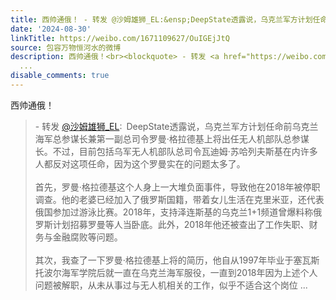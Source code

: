 ```yaml
---
title: 西帅通俄！ - 转发 @沙姆雄狮_EL:&ensp;DeepState透露说，乌克兰军方计划任命前乌克兰海军总参谋长兼第一副总司令罗曼·格拉德基上将出任无人机部队总参谋长。不...
date: '2024-08-30'
linkTitle: https://weibo.com/1671109627/OuIGEjJtQ
source: 包容万物恒河水的微博
description: 西帅通俄！<br><blockquote> - 转发 <a href="https://weibo.com/7399894004" target="_blank">@沙姆雄狮_EL</a>: DeepState透露说，乌克兰军方计划任命前乌克兰海军总参谋长兼第一副总司令罗曼·格拉德基上将出任无人机部队总参谋长。不过，目前包括乌军无人机部队总司令瓦迪姆·苏哈列夫斯基在内许多人都反对这项任命，因为这个罗曼实在的问题太多了。<br><br>首先，罗曼·格拉德基这个人身上一大堆负面事件，导致他在2018年被停职调查。他的老婆已经加入了俄罗斯国籍，带着女儿生活在克里米亚，还代表俄国参加过游泳比赛。2018年，支持泽连斯基的乌克兰1+1频道曾爆料称俄罗斯计划招募罗曼等人当卧底。此外，2018年他还被查出了工作失职、财务与金融腐败等问题。<br><br>其次，我查了一下罗曼·格拉德基上将的简历，他自从1997年毕业于塞瓦斯托波尔海军学院后就一直在乌克兰海军服役，一直到2018年因为上述个人问题被解职，从未从事过与无人机相关的工作，似乎不适合这个岗位
  ...
disable_comments: true
---
```

西帅通俄！<br><blockquote> - 转发 <a href="https://weibo.com/7399894004" target="_blank">@沙姆雄狮_EL</a>: DeepState透露说，乌克兰军方计划任命前乌克兰海军总参谋长兼第一副总司令罗曼·格拉德基上将出任无人机部队总参谋长。不过，目前包括乌军无人机部队总司令瓦迪姆·苏哈列夫斯基在内许多人都反对这项任命，因为这个罗曼实在的问题太多了。<br><br>首先，罗曼·格拉德基这个人身上一大堆负面事件，导致他在2018年被停职调查。他的老婆已经加入了俄罗斯国籍，带着女儿生活在克里米亚，还代表俄国参加过游泳比赛。2018年，支持泽连斯基的乌克兰1+1频道曾爆料称俄罗斯计划招募罗曼等人当卧底。此外，2018年他还被查出了工作失职、财务与金融腐败等问题。<br><br>其次，我查了一下罗曼·格拉德基上将的简历，他自从1997年毕业于塞瓦斯托波尔海军学院后就一直在乌克兰海军服役，一直到2018年因为上述个人问题被解职，从未从事过与无人机相关的工作，似乎不适合这个岗位 ...